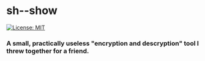 # sh--show
[![License: MIT](https://img.shields.io/badge/license-MIT-red.svg)](https://opensource.org/licenses/MIT)
### A small, practically useless "encryption and descryption" tool I threw together for a friend.
